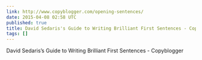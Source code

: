 ```yaml
---
link: http://www.copyblogger.com/opening-sentences/
date: 2015-04-08 02:58 UTC
published: true
title: David Sedaris's Guide to Writing Brilliant First Sentences - Copyblogger
tags: []
---
```


David Sedaris’s Guide to Writing Brilliant First Sentences - Copyblogger

